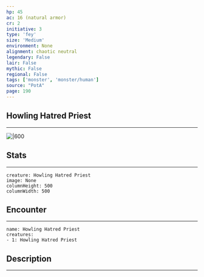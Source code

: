 ```yaml
---
hp: 45
ac: 16 (natural armor)
cr: 2
initiative: 3
type: 'fey'    
size: 'Medium'
environment: None
alignment: chaotic neutral
legendary: False
lair: False
mythic: False
regional: False
tags: ['monster', 'monster/human']
source: "PotA"
page: 190
---
```


## Howling Hatred Priest
---

![|600](D:/Program%20Files/5e.tools/img/bestiary/PotA/Howling%20Hatred%20Priest.jpg)

## Stats
---

```statblock
creature: Howling Hatred Priest
image: None
columnHeight: 500
columnWidth: 500
```

## Encounter
---

```encounter-table
name: Howling Hatred Priest
creatures:
- 1: Howling Hatred Priest
```

## Description
---




